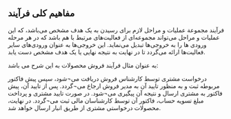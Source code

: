##  مفاهیم کلی فرآیند 

فرآیند مجموعة عملیات و مراحل لازم برای رسیدن به یک هدف مشخص می‌باشد، که این عملیات و مراحل می‌تواند مجموعه‌ای از فعالیت‌های مرتبط با هم باشد که در هر مرحله ورودی ها را  به خروجی‌ها تبدیل می‌نماید. این خروجی‌ها به عنوان ورودی‌های سایر فعالیت‌ها ارائه می‌گردد تا در نهایت به نتیجه نهایی یا یک هدف مشخص دست یابد.

به عنوان مثال فرآیند فروش محصولات به این شرح می باشد: 

درخواست مشتری توسط کارشناس فروش دریافت می¬شود، سپس پیش فاکتور مربوطه ثبت و به منظور تایید آن به مدیر فروش ارجاع می¬گردد. پس از تایید آن، پیش فاکتور به مشتری ارسال و نتیجه آن پیگیری می¬شود. در صورت تایید مشتری و پرداخت مبلغ تسویه حساب، فاکتور آن توسط کارشناسان مالی ثبت می¬گردد. در نهایت، محصولات درخواستی مشتری از طریق انبار ارسال خواهد شد.
